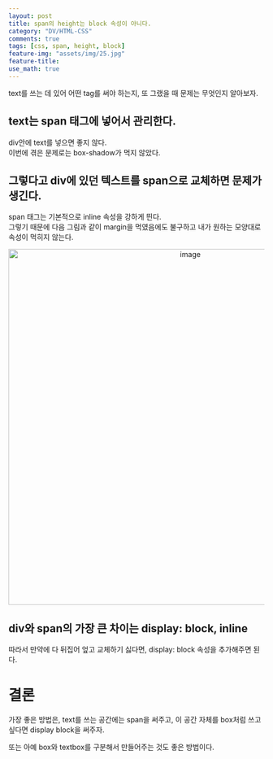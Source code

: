 ```yaml
---
layout: post
title: span의 height는 block 속성이 아니다.
category: "DV/HTML-CSS"
comments: true
tags: [css, span, height, block]
feature-img: "assets/img/25.jpg"
feature-title:
use_math: true
---
```


text를 쓰는 데 있어 어떤 tag를 써야 하는지, 또 그랬을 때 문제는 무엇인지 알아보자.

## text는 span 태그에 넣어서 관리한다.

div안에 text를 넣으면 좋지 않다.  
이번에 겪은 문제로는 box-shadow가 먹지 않았다.

## 그렇다고 div에 있던 텍스트를 span으로 교체하면 문제가 생긴다.

span 태그는 기본적으로 inline 속성을 강하게 띈다.  
그렇기 때문에 다음 그림과 같이 margin을 먹였음에도 불구하고 내가 원하는 모양대로 속성이 먹히지 않는다.

<center>
<img width="700" alt="image" src="https://user-images.githubusercontent.com/37871541/77174622-b17caa80-6b04-11ea-909b-bb23189fff68.png">
</center>

## div와 span의 가장 큰 차이는 display: block, inline

따라서 만약에 다 뒤집어 엎고 교체하기 싫다면, display: block 속성을 추가해주면 된다.

# 결론

가장 좋은 방법은, text를 쓰는 공간에는 span을 써주고, 이 공간 자체를 box처럼 쓰고 싶다면 display block을 써주자.

또는 아예 box와 textbox를 구분해서 만들어주는 것도 좋은 방법이다.
